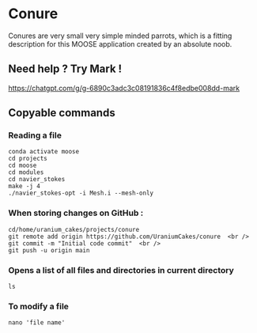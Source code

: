 # Conure
Conures are very small very simple minded parrots, which is a fitting description for this MOOSE application created by an absolute noob.


## Need help ? Try Mark ! 

https://chatgpt.com/g/g-6890c3adc3c08191836c4f8edbe008dd-mark
       
## Copyable commands 
### Reading a file
```
conda activate moose  
cd projects
cd moose
cd modules
cd navier_stokes
make -j 4
./navier_stokes-opt -i Mesh.i --mesh-only
```
### When storing changes on GitHub : 
```
cd/home/uranium_cakes/projects/conure
git remote add origin https://github.com/UraniumCakes/conure  <br />
git commit -m "Initial code commit"  <br />
git push -u origin main
```
### Opens a list of all files and directories in current directory
```
ls
```
### To modify a file
```
nano 'file name'
```
